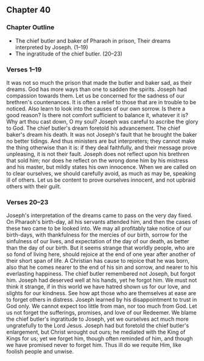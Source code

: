 ## Chapter 40

### Chapter Outline

- The chief butler and baker of Pharaoh in prison, Their dreams interpreted by Joseph. (1–19)
- The ingratitude of the chief butler. (20–23)

### Verses 1–19

It was not so much the prison that made the butler and baker sad, as their dreams. God has more ways than one to sadden the spirits. Joseph had compassion towards them. Let us be concerned for the sadness of our brethren's countenances. It is often a relief to those that are in trouble to be noticed. Also learn to look into the causes of our own sorrow. Is there a good reason? Is there not comfort sufficient to balance it, whatever it is? Why art thou cast down, O my soul? Joseph was careful to ascribe the glory to God. The chief butler's dream foretold his advancement. The chief baker's dream his death. It was not Joseph's fault that he brought the baker no better tidings. And thus ministers are but interpreters; they cannot make the thing otherwise than it is: if they deal faithfully, and their message prove unpleasing, it is not their fault. Joseph does not reflect upon his brethren that sold him; nor does he reflect on the wrong done him by his mistress and his master, but mildly states his own innocence. When we are called on to clear ourselves, we should carefully avoid, as much as may be, speaking ill of others. Let us be content to prove ourselves innocent, and not upbraid others with their guilt.

### Verses 20–23

Joseph's interpretation of the dreams came to pass on the very day fixed. On Pharaoh's birth-day, all his servants attended him, and then the cases of these two came to be looked into. We may all profitably take notice of our birth-days, with thankfulness for the mercies of our birth, sorrow for the sinfulness of our lives, and expectation of the day of our death, as better than the day of our birth. But it seems strange that worldly people, who are so fond of living here, should rejoice at the end of one year after another of their short span of life. A Christian has cause to rejoice that he was born, also that he comes nearer to the end of his sin and sorrow, and nearer to his everlasting happiness. The chief butler remembered not Joseph, but forgot him. Joseph had deserved well at his hands, yet he forgot him. We must not think it strange, if in this world we have hatred shown us for our love, and slights for our kindness. See how apt those who are themselves at ease are to forget others in distress. Joseph learned by his disappointment to trust in God only. We cannot expect too little from man, nor too much from God. Let us not forget the sufferings, promises, and love of our Redeemer. We blame the chief butler's ingratitude to Joseph, yet we ourselves act much more ungratefully to the Lord Jesus. Joseph had but foretold the chief butler's enlargement, but Christ wrought out ours; he mediated with the King of Kings for us; yet we forget him, though often reminded of him, and though we have promised never to forget him. Thus ill do we requite Him, like foolish people and unwise.


